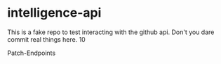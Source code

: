 # intelligence-api
This is a fake repo to test interacting with the github api. Don't you dare commit real things here.
10

Patch-Endpoints
